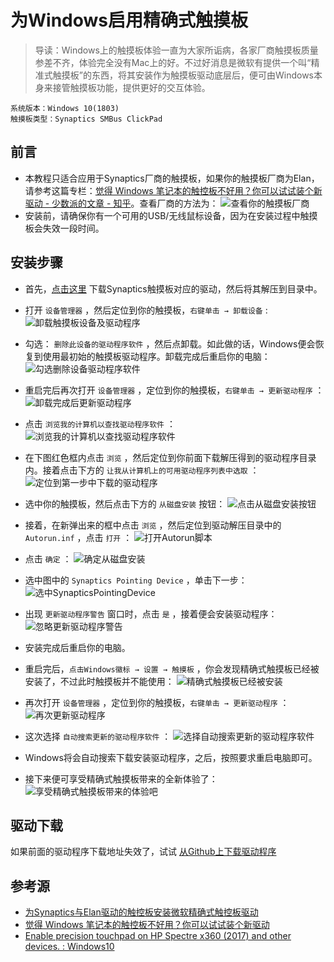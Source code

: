 # 为Windows启用精确式触摸板
> 导读：Windows上的触摸板体验一直为大家所诟病，各家厂商触摸板质量参差不齐，体验完全没有Mac上的好。不过好消息是微软有提供一个叫“精准式触摸板”的东西，将其安装作为触摸板驱动底层后，便可由Windows本身来接管触摸板功能，提供更好的交互体验。

```
系统版本：Windows 10(1803)
触摸板类型：Synaptics SMBus ClickPad
```

## 前言
- 本教程只适合应用于Synaptics厂商的触摸板，如果你的触摸板厂商为Elan，请参考这篇专栏：[觉得 Windows 笔记本的触控板不好用？你可以试试装个新驱动 - 少数派的文章 - 知乎](https://zhuanlan.zhihu.com/p/38249316)。查看厂商的方法为：
  ![查看你的触摸板厂商](https://github.com/enify/blog/blob/master/为Windows启用精确式触摸板/images/查看你的触摸板厂商.png)
- 安装前，请确保你有一个可用的USB/无线鼠标设备，因为在安装过程中触摸板会失效一段时间。

## 安装步骤

- 首先，[点击这里](https://download.lenovo.com/pccbbs/mobiles/n1mgx14w.zip) 下载Synaptics触摸板对应的驱动，然后将其解压到目录中。

- 打开 `设备管理器` ，然后定位到你的触摸板，`右键单击 → 卸载设备` :
![卸载触摸板设备及驱动程序](https://github.com/enify/blog/blob/master/为Windows启用精确式触摸板/images/卸载触摸板设备及驱动程序.png)

- 勾选： `删除此设备的驱动程序软件` ，然后点卸载。如此做的话，Windows便会恢复到使用最初始的触摸板驱动程序。卸载完成后重启你的电脑：
![勾选删除设备驱动程序软件](https://github.com/enify/blog/blob/master/为Windows启用精确式触摸板/images/勾选删除设备驱动程序软件.png)

- 重启完后再次打开 `设备管理器` ，定位到你的触摸板，`右键单击 → 更新驱动程序` ：
![卸载完成后更新驱动程序](https://github.com/enify/blog/blob/master/为Windows启用精确式触摸板/images/卸载完成后更新驱动程序.png)

- 点击 `浏览我的计算机以查找驱动程序软件` ：
![浏览我的计算机以查找驱动程序软件](https://github.com/enify/blog/blob/master/为Windows启用精确式触摸板/images/浏览我的计算机以查找驱动程序软件.png)

- 在下图红色框内点击 `浏览` ，然后定位到你前面下载解压得到的驱动程序目录内。接着点击下方的 `让我从计算机上的可用驱动程序列表中选取` ：
![定位到第一步中下载的驱动程序](https://github.com/enify/blog/blob/master/为Windows启用精确式触摸板/images/定位到第一步中下载的驱动程序.png)

- 选中你的触摸板，然后点击下方的 `从磁盘安装` 按钮：
![点击从磁盘安装按钮](https://github.com/enify/blog/blob/master/为Windows启用精确式触摸板/images/点击从磁盘安装按钮.png)

- 接着，在新弹出来的框中点击 `浏览` ，然后定位到驱动解压目录中的 `Autorun.inf` ，点击 `打开` ：
![打开Autorun脚本](https://github.com/enify/blog/blob/master/为Windows启用精确式触摸板/images/打开Autorun脚本.png)

-  点击 `确定` ：
![确定从磁盘安装](https://github.com/enify/blog/blob/master/为Windows启用精确式触摸板/images/确定从磁盘安装.png)

- 选中图中的 `Synaptics Pointing Device` ，单击下一步：
![选中SynapticsPointingDevice](https://github.com/enify/blog/blob/master/为Windows启用精确式触摸板/images/选中SynapticsPointingDevice.png)

- 出现 `更新驱动程序警告` 窗口时，点击 `是` ，接着便会安装驱动程序：
![忽略更新驱动程序警告](https://github.com/enify/blog/blob/master/为Windows启用精确式触摸板/images/忽略更新驱动程序警告.png)

- 安装完成后重启你的电脑。

- 重启完后，`点击Windows徽标 → 设置 → 触摸板` ，你会发现精确式触摸板已经被安装了，不过此时触摸板并不能使用：
![精确式触摸板已经被安装](https://github.com/enify/blog/blob/master/为Windows启用精确式触摸板/images/精确式触摸板已经被安装.png)

- 再次打开 `设备管理器` ，定位到你的触摸板，`右键单击 → 更新驱动程序` ：
![再次更新驱动程序](https://github.com/enify/blog/blob/master/为Windows启用精确式触摸板/images/再次更新驱动程序.png)

- 这次选择 `自动搜索更新的驱动程序软件` ：
![选择自动搜索更新的驱动程序软件](https://github.com/enify/blog/blob/master/为Windows启用精确式触摸板/images/选择自动搜索更新的驱动程序软件.png)

- Windows将会自动搜索下载安装驱动程序，之后，按照要求重启电脑即可。

- 接下来便可享受精确式触摸板带来的全新体验了：
![享受精确式触摸板带来的体验吧](https://github.com/enify/blog/blob/master/为Windows启用精确式触摸板/images/享受精确式触摸板带来的体验吧.png)

## 驱动下载
如果前面的驱动程序下载地址失效了，试试 [从Github上下载驱动程序](https://github.com/enify/blog/blob/master/为Windows启用精确式触摸板/resources/n1mgx14w.zip)

## 参考源
  - [为Synaptics与Elan驱动的触控板安装微软精确式触控板驱动](https://zhuanlan.zhihu.com/p/28888470)
  - [觉得 Windows 笔记本的触控板不好用？你可以试试装个新驱动](https://zhuanlan.zhihu.com/p/38249316)
  - [Enable precision touchpad on HP Spectre x360 (2017) and other devices. : Windows10](https://www.reddit.com/r/Windows10/comments/6qz30h/enable_precision_touchpad_on_hp_spectre_x360_2017/)

